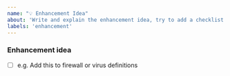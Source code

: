 ```yaml
---
name: "💡 Enhancement Idea"
about: 'Write and explain the enhancement idea, try to add a checklist'
labels: 'enhancement'
---
```


### Enhancement idea

- [ ] e.g. Add this to firewall or virus definitions

